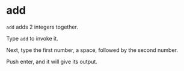 # add
```add``` adds 2 integers together.

Type ```add``` to invoke it.

Next, type the first number, a space, followed by the second number.

Push enter, and it will give its output. 
